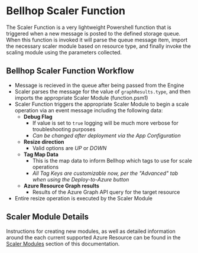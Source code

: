 # Bellhop Scaler Function
The Scaler Function is a very lightweight Powershell function that is triggered when a new message is posted to the defined storage queue. When this function is invoked it will parse the queue message item, import the necessary scaler module based on resource type, and finally invoke the scaling module using the parameters collected.

## Bellhop Scaler Function Workflow
- Message is recieved in the queue after being passed from the Engine
- Scaler parses the message for the value of `graphResults.type`, and then imports the appropriate Scaler Module (function.psm1)
- Scaler Function triggers the appropriate Scaler Module to begin a scale operation via an event message including the following data:
    - **Debug Flag**
        - If value is set to `true` logging will be much more verbose for troubleshooting purposes
        - _Can be changed after deployment via the App Configuration_
    - **Resize direction**
        - Valid options are _UP_ or _DOWN_
    - **Tag Map Data**
        - This is the map data to inform Bellhop which tags to use for scale operations
        - _All Tag Keys are customizable now, per the "Advanced" tab when using the Deploy-to-Azure button_
    - **Azure Resource Graph results**
        - Results of the Azure Graph API query for the target resource
- Entire resize operation is executed by the Scaler Module

## Scaler Module Details
Instructions for creating new modules, as well as detailed information around the each current supported Azure Resource can be found in the [Scaler Modules](/scaler/modules/README.md) section of this documentation.